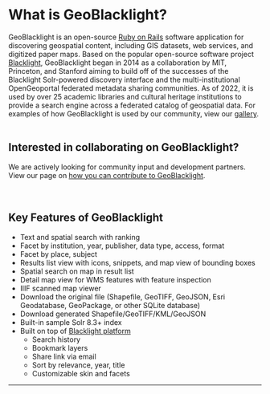 # What is GeoBlacklight?

GeoBlacklight is an open-source [Ruby on Rails](https://rubyonrails.org/) software application for discovering geospatial content, including GIS datasets, web services, and digitized paper maps. Based on the popular open-source software project [Blacklight](https://projectblacklight.org/), GeoBlacklight began in 2014 as a collaboration by MIT, Princeton, and Stanford aiming to build off of the successes of the Blacklight Solr-powered discovery interface and the multi-institutional OpenGeoportal federated metadata sharing communities. As of 2022, it is used by over 25 academic libraries and cultural heritage institutions to provide a search engine across a federated catalog of geospatial data. For examples of how GeoBlacklight is used by our community, view our [gallery](https://geoblacklight.org/).
<br>
<br>

## Interested in collaborating on GeoBlacklight?

We are actively looking for community input and development partners. View our page on [how you can contribute to GeoBlacklight](contributing.md).   
<br>
<br>

## Key Features of GeoBlacklight

* Text and spatial search with ranking
* Facet by institution, year, publisher, data type, access, format
* Facet by place, subject
* Results list view with icons, snippets, and map view of bounding boxes
* Spatial search on map in result list
* Detail map view for WMS features with feature inspection
* IIIF scanned map viewer
* Download the original file (Shapefile, GeoTIFF, GeoJSON, Esri Geodatabase, GeoPackage, or other SQLite database)
* Download generated Shapefile/GeoTIFF/KML/GeoJSON
* Built-in sample Solr 8.3+ index
* Built on top of [Blacklight platform](https://projectblacklight.org)
  * Search history
  * Bookmark layers
  * Share link via email
  * Sort by relevance, year, title
  * Customizable skin and facets

---
